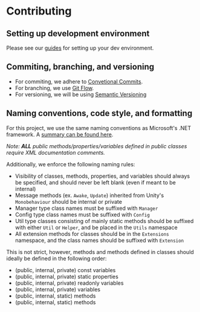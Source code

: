 ﻿# Contributing

## Setting up development environment

Please see our [guides](https://valheim-modding.github.io/Jotunn/guides/overview.html) for setting up your dev environment.

## Commiting, branching, and versioning

- For commiting, we adhere to [Convetional Commits](https://www.conventionalcommits.org/en/v1.0.0/#summary).
- For branching, we use [Git Flow](https://www.atlassian.com/git/tutorials/comparing-workflows/gitflow-workflow).
- For versioning, we will be using [Semantic Versioning](https://semver.org/)

## Naming conventions, code style, and formatting

For this project, we use the same naming conventions as Microsoft's .NET framework. A [summary can be found here](https://github.com/ktaranov/naming-convention/blob/master/C%23%20Coding%20Standards%20and%20Naming%20Conventions.md).  

_Note: **ALL** public methods/properties/variables defined in public classes require XML documentation comments._  
  
Additionally, we enforce the following naming rules:
- Visibility of classes, methods, properties, and variables should always be specified, and should never be left blank (even if meant to be internal)
- Message methods (ex. `Awake`, `Update`) inherited from Unity's `Monobehaviour` should be internal or private
- Manager type class names must be suffixed with `Manager`
- Config type class names must be suffixed with `Config`
- Util type classes consisting of mainly static methods should be suffixed with either `Util` or `Helper`, and be placed in the `Utils` namespace
- All extension methods for classes should be in the `Extensions` namespace, and the class names should be suffixed with `Extension`

This is not strict, however, methods and methods defined in classes should ideally be defined in the following order:
- (public, internal, private) const variables
- (public, internal, private) static properties
- (public, internal, private) readonly variables
- (public, internal, private) variables
- (public, internal, static) methods
- (public, internal, static) methods